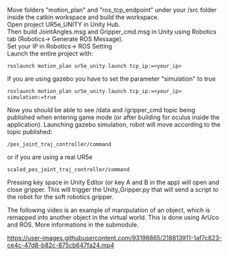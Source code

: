Move folders "motion_plan" and "ros_tcp_endpoint" under your /src folder inside the catkin workspace and build the workspace.  
Open project UR5e_UNITY in Unity Hub.  
Then build JointAngles.msg and Gripper_cmd.msg in Unity using Robotics tab (Robotics-> Generate ROS Message).  
Set your IP in Robotics-> ROS Setting  
Launch the entire project with:
```
roslaunch motion_plan ur5e_unity.launch tcp_ip:=<your_ip>
```
If you are using gazebo you have to set the parameter "simulation" to true
```
roslaunch motion_plan ur5e_unity.launch tcp_ip:=<your_ip> simulation:=true
```

Now you should be able to see /data and /gripper_cmd topic being published when entering game mode (or after building for oculus inside the application).  Launching gazebo simulation, robot will move according to the topic published:
```
/pos_joint_traj_controller/command
```
or if you are using a real UR5e
```
scaled_pos_joint_traj_controller/command
```
Pressing key space in Unity Editor (or key A and B in the app) will open and close gripper. This will trigger the Unity_Gripper.py that will send a script to the robot for the soft robotics gripper.


The following video is an example of manipulation of an object, which is remapped into another object in the virtual world. This is done using ArUco and ROS. More informations in the submodule.


https://user-images.githubusercontent.com/93198865/218813911-1af7c823-ce4c-47d8-b82c-875cb647fa24.mp4
